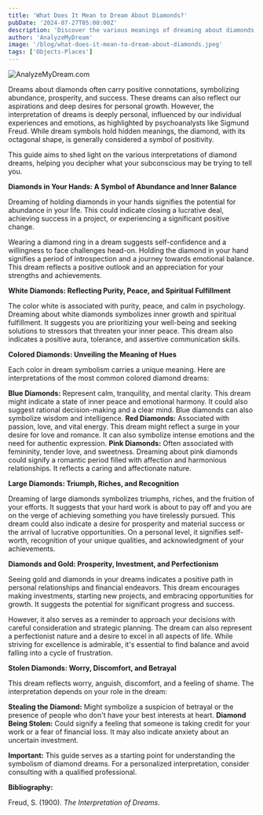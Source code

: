 ```yaml
---
title: 'What Does It Mean to Dream About Diamonds?'
pubDate: '2024-07-27T05:00:00Z'
description: 'Discover the various meanings of dreaming about diamonds, from the representation of abundance and success to the interpretation of specific dreams related to these precious gems.'
author: 'AnalyzeMyDream'
image: '/blog/what-does-it-mean-to-dream-about-diamonds.jpeg'
tags: ['Objects-Places']
---
```


![AnalyzeMyDream.com](/blog/what-does-it-mean-to-dream-about-diamonds.jpeg)


Dreams about diamonds often carry positive connotations, symbolizing abundance, prosperity, and success. These dreams can also reflect our aspirations and deep desires for personal growth. However, the interpretation of dreams is deeply personal, influenced by our individual experiences and emotions, as highlighted by psychoanalysts like Sigmund Freud. While dream symbols hold hidden meanings, the diamond, with its octagonal shape, is generally considered a symbol of positivity.

This guide aims to shed light on the various interpretations of diamond dreams, helping you decipher what your subconscious may be trying to tell you.

**Diamonds in Your Hands: A Symbol of Abundance and Inner Balance**

Dreaming of holding diamonds in your hands signifies the potential for abundance in your life. This could indicate closing a lucrative deal, achieving success in a project, or experiencing a significant positive change. 

Wearing a diamond ring in a dream suggests self-confidence and a willingness to face challenges head-on. Holding the diamond in your hand signifies a period of introspection and a journey towards emotional balance. This dream reflects a positive outlook and an appreciation for your strengths and achievements.

**White Diamonds: Reflecting Purity, Peace, and Spiritual Fulfillment**

The color white is associated with purity, peace, and calm in psychology. Dreaming about white diamonds symbolizes inner growth and spiritual fulfillment. It suggests you are prioritizing your well-being and seeking solutions to stressors that threaten your inner peace. This dream also indicates a positive aura, tolerance, and assertive communication skills.

**Colored Diamonds: Unveiling the Meaning of Hues**

Each color in dream symbolism carries a unique meaning. Here are interpretations of the most common colored diamond dreams:

**Blue Diamonds:** Represent calm, tranquility, and mental clarity. This dream might indicate a state of inner peace and emotional harmony. It could also suggest rational decision-making and a clear mind. Blue diamonds can also symbolize wisdom and intelligence.
**Red Diamonds:** Associated with passion, love, and vital energy. This dream might reflect a surge in your desire for love and romance. It can also symbolize intense emotions and the need for authentic expression.
**Pink Diamonds:** Often associated with femininity, tender love, and sweetness. Dreaming about pink diamonds could signify a romantic period filled with affection and harmonious relationships. It reflects a caring and affectionate nature.

**Large Diamonds: Triumph, Riches, and Recognition**

Dreaming of large diamonds symbolizes triumphs, riches, and the fruition of your efforts. It suggests that your hard work is about to pay off and you are on the verge of achieving something you have tirelessly pursued. This dream could also indicate a desire for prosperity and material success or the arrival of lucrative opportunities. On a personal level, it signifies self-worth, recognition of your unique qualities, and acknowledgment of your achievements.

**Diamonds and Gold: Prosperity, Investment, and Perfectionism**

Seeing gold and diamonds in your dreams indicates a positive path in personal relationships and financial endeavors. This dream encourages making investments, starting new projects, and embracing opportunities for growth. It suggests the potential for significant progress and success. 

However, it also serves as a reminder to approach your decisions with careful consideration and strategic planning. The dream can also represent a perfectionist nature and a desire to excel in all aspects of life. While striving for excellence is admirable, it's essential to find balance and avoid falling into a cycle of frustration.

**Stolen Diamonds: Worry, Discomfort, and Betrayal**

This dream reflects worry, anguish, discomfort, and a feeling of shame. The interpretation depends on your role in the dream:

**Stealing the Diamond:** Might symbolize a suspicion of betrayal or the presence of people who don't have your best interests at heart. 
**Diamond Being Stolen:** Could signify a feeling that someone is taking credit for your work or a fear of financial loss. It may also indicate anxiety about an uncertain investment.

**Important:** This guide serves as a starting point for understanding the symbolism of diamond dreams. For a personalized interpretation, consider consulting with a qualified professional.

**Bibliography:**

Freud, S. (1900). *The Interpretation of Dreams*.